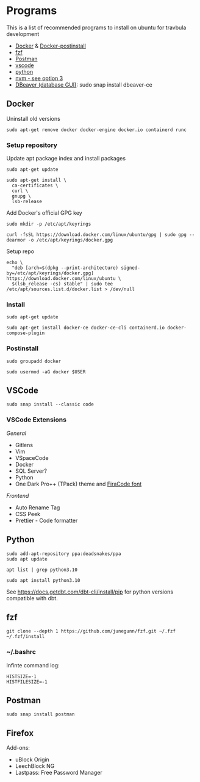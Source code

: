 # Programs

This is a list of recommended programs to install on ubuntu for travbula development

* [Docker](https://docs.docker.com/engine/install/ubuntu/) & [Docker-postinstall](https://docs.docker.com/engine/install/linux-postinstall/)
* [fzf](https://github.com/junegunn/fzf)
* [Postman](https://linuxize.com/post/how-to-install-postman-on-ubuntu-20-04/)
* [vscode](https://linuxize.com/post/how-to-install-visual-studio-code-on-ubuntu-20-04/)
* [python](https://cloudbytes.dev/snippets/upgrade-python-to-latest-version-on-ubuntu-linux)
* [nvm - see option 3](https://www.digitalocean.com/community/tutorials/how-to-install-node-js-on-ubuntu-20-04)
* [DBeaver (database GUI)](https://dbeaver.io/download/): sudo snap install dbeaver-ce

## Docker

Uninstall old versions

```
sudo apt-get remove docker docker-engine docker.io containerd runc
```

### Setup repository

Update apt package index and install packages

```
sudo apt-get update

sudo apt-get install \
  ca-certificates \
  curl \
  gnupg \
  lsb-release
```

Add Docker's official GPG key

```
sudo mkdir -p /etc/apt/keyrings

curl -fsSL https://download.docker.com/linux/ubuntu/gpg | sudo gpg --dearmor -o /etc/apt/keyrings/docker.gpg
```

Setup repo

```
echo \
  "deb [arch=$(dpkg --print-architecture) signed-by=/etc/apt/keyrings/docker.gpg] https://download.docker.com/linux/ubuntu \
  $(lsb_release -cs) stable" | sudo tee /etc/apt/sources.list.d/docker.list > /dev/null
```

### Install

```
sudo apt-get update

sudo apt-get install docker-ce docker-ce-cli containerd.io docker-compose-plugin
```

### Postinstall

```
sudo groupadd docker
```

```
sudo usermod -aG docker $USER
```

## VSCode

```
sudo snap install --classic code
```

### VSCode Extensions

*General*

* Gitlens
* Vim
* VSpaceCode
* Docker
* SQL Server?
* Python
* One Dark Pro++ (TPack) theme and [FiraCode font](https://github.com/tonsky/FiraCode)

*Frontend*

* Auto Rename Tag
* CSS Peek
* Prettier - Code formatter

## Python

```
sudo add-apt-repository ppa:deadsnakes/ppa
sudo apt update
```

```
apt list | grep python3.10
```

```
sudo apt install python3.10
```

See https://docs.getdbt.com/dbt-cli/install/pip for python versions compatible with dbt.

## fzf

```
git clone --depth 1 https://github.com/junegunn/fzf.git ~/.fzf
~/.fzf/install
```

### ~/.bashrc

Infinte command log:

```
HISTSIZE=-1
HISTFILESIZE=-1
```

## Postman

```
sudo snap install postman
```

## Firefox

Add-ons:

* uBlock Origin
* LeechBlock NG
* Lastpass: Free Password Manager
